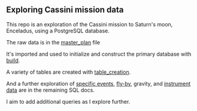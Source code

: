 ## Exploring Cassini mission data


This repo is an exploration of the Cassini mission to Saturn's moon, Enceladus, using a PostgreSQL database. 

The raw data is in the [master_plan](https://github.com/mjplacroix/cassini_mission_2/blob/main/master_plan.csv) file 

It's imported and used to initialize and construct the primary database with [build](https://github.com/mjplacroix/cassini_mission_2/blob/main/build.sql).

A variety of tables are created with [table_creation](https://github.com/mjplacroix/cassini_mission_2/blob/main/table_creation.sql). 

And a further exploration of [specific events](https://github.com/mjplacroix/cassini_mission_2/blob/main/events.sql), [fly-by](https://github.com/mjplacroix/cassini_mission_2/blob/main/fly_by_view.sql), gravity, and [instrument data](https://github.com/mjplacroix/cassini_mission_2/blob/main/instrument_data.sql) are in the remaining SQL docs. 

I aim to add additional queries as I explore further. 
